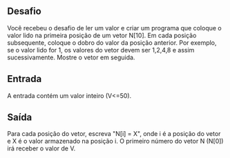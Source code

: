 ## Desafio

Você recebeu o desafio de ler um valor e criar um programa que coloque o valor
lido na primeira posição de um vetor N[10]. Em cada posição subsequente,
coloque o dobro do valor da posição anterior. Por exemplo, se o valor lido for
1, os valores do vetor devem ser 1,2,4,8 e assim sucessivamente. Mostre o
vetor em seguida.

## Entrada

A entrada contém um valor inteiro (V<=50).

## Saída

Para cada posição do vetor, escreva "N[i] = X", onde i é a posição do vetor e
X é o valor armazenado na posição i. O primeiro número do vetor N (N[0]) irá
receber o valor de V.